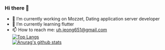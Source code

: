 ### Hi there 👋
- 🔭 I’m currently working on Mozzet, Dating application server developer
- 🌱 I’m currently learning flutter
- 📫 How to reach me: uh.jeong651@gmail.com <br>
[![Top Langs](https://github-readme-stats.vercel.app/api/top-langs/?username=mayleaf&layout=compact&count_private=true)](https://github.com/anuraghazra/github-readme-stats)</br>
[![Anurag's github stats](https://github-readme-stats.vercel.app/api?username=mayleaf&count_private=true)](https://github.com/anuraghazra/github-readme-stats)
